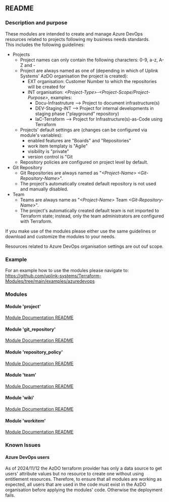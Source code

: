 ## README

### Description and purpose

These modules are intended to create and manage Azure DevOps resources related to projects following my business needs standards.  
This includes the following guidelines:  
* Projects
  * Project names can only contain the following characters: 0-9, a-z, A-Z and -
  * Project are always named as one of (depending in which of Uplink Systems' AzDO organisation the project is created):
    * EXT organisation: Customer Number to which the repositories will be created for  
    * INT organisation: <i>&lt;Project-Type&gt;</i>-<i>&lt;Project-Scope/Project-Purpose&gt;</i>, examples:  
      * Docu-Infrastruture --> Project to document infrastructure(s)  
      * DEV-Staging-INT --> Project for internal developments in staging phase ("playground" repository)  
      * IaC-Terraform --> Project for Infrastructure(s)-as-Code using Terraform  
  * Projects' default settings are (changes can be configured via module's variables):
    * enabled features are "Boards" and "Repositories"  
    * work item templaty is "Agile"  
    * visibility is "private"  
    * version control is "Git  
  * Repository policies are configured on project level by default.  
* Git Repository
  * Git Repositories are always named as "<i>&lt;Project-Name&gt;</i> <i>&lt;Git-Repository-Name&gt;</i>".
  * The project's automatically created default repository is not used and manually disabled.
* Team
  * Teams are always name as "<i>&lt;Project-Name&gt;</i> Team <i>&lt;Git-Repository-Name&gt;</i>".
  * The project's automatically created default team is not imported to Terraform state; instead, only the team administrators are configured with Terraform.
  
If you make use of the modules please either use the same guidelines or download and customize the modules to your needs.  
  
Resources related to Azure DevOps organisation settings are out ouf scope.  

### Example

For an example how to use the modules please navigate to:  
https://github.com/uplink-systems/Terraform-Modules/tree/main/examples/azuredevops  

### Modules

#### Module 'project'

[Module Documentation README](project/README.md)

#### Module 'git_repository'

[Module Documentation README](git_repository/README.md)

#### Module 'repository_policy'

[Module Documentation README](repository_policy/README.md)

#### Module 'team'

[Module Documentation README](team/README.md)

#### Module 'wiki'

[Module Documentation README](wiki/README.md)

#### Module 'workitem'

[Module Documentation README](workitem/README.md)

### Known Issues

#### Azure DevOps users

As of 2024/11/12 the AzDO terraform provider has only a data source to get users' attribute values but no resource to create one without using entitlement resources. Therefore, to ensure that all modules are working as expected, all users that are used in the code must exist in the AzDO organisation before applying the modules' code. Otherwise the deployment fails.  
